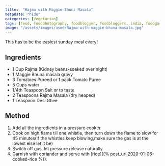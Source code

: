 ```yaml
---
title:  "Rajma with Maggie Bhuna Masala"
metadate: "hide"
categories: [Vegetarian]
tags: [food, foodphotography, foodblogger, foodbloggers, india, foodgasm, indianfood, love, foodcoma, foodporn,indiancooking, indianrecipe, foodlovers, indianfood, indianfoodbloggers, foodiesofinstagram, foodlove, indian, indiancouple, eatlocal, eathealthy, eatwell, desifood, trending, tasty, taste, yummyinmytummy, foodie, instafood, instafoodie, foodstagram, instagood, passionatepaprika, foodblog, easy, indian, recipe, mothersrecipe, cooking, easycooking, easyrecipe, simple, simplefood, indiancurry, rajmamasala, simplerajma ]
image: "/assets/images/used/Rajma-with-maggie-bhuna-masala.jpg"
---
```


This has to be the easiest sunday meal every!

## Ingredients

- 1 Cup Rajma (Kidney beans-soaked over night)
- 1 Maggie Bhuna masala gravy
- 3 Tomatoes Pureed or 1 pack Tomato Puree
- 5 Cups water
- 1/4th Teaspoon Salt or to taste
- 2 Teaspoons Rajma Masala (dry heaped)
- 1 Teaspoon Desi Ghee

## Method

1. Add all the ingredients in a pressure cooker. 
2. Cook on high flame till one whistle, then turn down the flame to slow for 45 minutes(if the whistles keep blowing,make sure the gas is at the lowest else let it be)
3. Switch off gas, let pressure release naturally.
4. Garnish with coriander and serve with [rice]({% post_url 2020-01-06-cooked-rice %}). 

